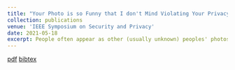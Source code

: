 ```yaml
---
title: "Your Photo is so Funny that I don't Mind Violating Your Privacy by Sharing it: Effects of Individual Humor Styles on Online Photo-sharing Behaviors"
collection: publications
venue: 'IEEE Symposium on Security and Privacy'
date: 2021-05-18
excerpt: People often appear as other (usually unknown) peoples' photos as <i>bystanders</i>, and when these photos are shared online, they pose great privacy threats towards them, especially during an era when advances in machine learning enables adversaries to automatically search, identify, and track people utilizing huge image databases available in the cloud. We propose a machine learning model to automatically detect <i>bystanders</i> in an image, so that they can be obfuscated before before posting that photo online.
---
```

[pdf](https://rakib062.github.io/files/bystander-oakland-2020.pdf) [bibtex](https://rakib062.github.io/files/bystander-oakland-2020.bib)